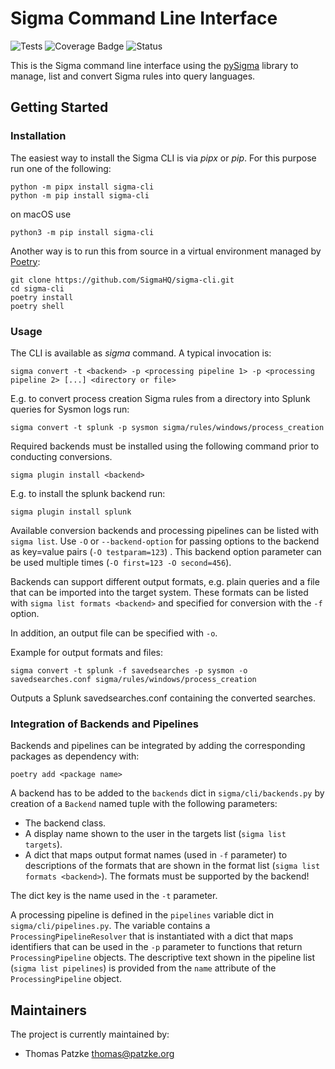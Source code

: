 # Sigma Command Line Interface

![Tests](https://github.com/SigmaHQ/sigma-cli/actions/workflows/test.yml/badge.svg)
![Coverage Badge](https://img.shields.io/endpoint?url=https://gist.githubusercontent.com/thomaspatzke/0c868df261d4a5d5a1dafe71b1557d69/raw/SigmaHQ-sigma-cli.json)
![Status](https://img.shields.io/badge/Status-pre--release-orange)

This is the Sigma command line interface using the [pySigma](https://github.com/SigmaHQ/pySigma) library to manage, list
and convert Sigma rules into query languages.

## Getting Started

### Installation

The easiest way to install the Sigma CLI is via *pipx* or *pip*. For this purpose run one of the following:

```
python -m pipx install sigma-cli
python -m pip install sigma-cli
```
on macOS use
```
python3 -m pip install sigma-cli
```

Another way is to run this from source in a virtual environment managed by [Poetry](https://python-poetry.org/docs/basic-usage/):

```
git clone https://github.com/SigmaHQ/sigma-cli.git
cd sigma-cli
poetry install
poetry shell
```

### Usage

The CLI is available as *sigma* command. A typical invocation is:

```
sigma convert -t <backend> -p <processing pipeline 1> -p <processing pipeline 2> [...] <directory or file>
```
E.g. to convert process creation Sigma rules from a directory into Splunk queries for Sysmon logs run:

```
sigma convert -t splunk -p sysmon sigma/rules/windows/process_creation
```
Required backends must be installed using the following command prior to conducting conversions.

```
sigma plugin install <backend>
```
E.g. to install the splunk backend run:
```
sigma plugin install splunk
```
Available conversion backends and processing pipelines can be listed with `sigma list`. 
Use `-O` or `--backend-option` for passing options to the backend as key=value pairs (`-O testparam=123`) .
This backend option parameter can be used multiple times (`-O first=123 -O second=456`).

Backends can support different output formats, e.g. plain queries and a file that can be imported into the target
system. These formats can be listed with `sigma list formats <backend>` and specified for conversion with the `-f`
option.

In addition, an output file can be specified with `-o`.

Example for output formats and files:

```
sigma convert -t splunk -f savedsearches -p sysmon -o savedsearches.conf sigma/rules/windows/process_creation
```

Outputs a Splunk savedsearches.conf containing the converted searches.

### Integration of Backends and Pipelines

Backends and pipelines can be integrated by adding the corresponding packages as dependency with:

```
poetry add <package name>
```

A backend has to be added to the `backends` dict in `sigma/cli/backends.py` by creation of a `Backend` named tuple with
the following parameters:

* The backend class.
* A display name shown to the user in the targets list (`sigma list targets`).
* A dict that maps output format names (used in `-f` parameter) to descriptions of the formats that are shown in the
  format list (`sigma list formats <backend>`). The formats must be supported by the backend!

The dict key is the name used in the `-t` parameter.

A processing pipeline is defined in the `pipelines` variable dict in `sigma/cli/pipelines.py`. The variable contains a
`ProcessingPipelineResolver` that is instantiated with a dict that maps identifiers that can
be used in the `-p` parameter to functions that return `ProcessingPipeline` objects. The descriptive text shown in the pipeline list (`sigma list pipelines`) is provided from
the `name` attribute of the `ProcessingPipeline` object.

## Maintainers

The project is currently maintained by:

- Thomas Patzke <thomas@patzke.org>
